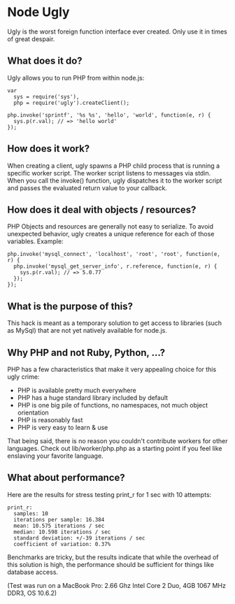 # Node Ugly

Ugly is the worst foreign function interface ever created. Only use it in times of great despair.

## What does it do?

Ugly allows you to run PHP from within node.js:

    var
      sys = require('sys'),
      php = require('ugly').createClient();

    php.invoke('sprintf', '%s %s', 'hello', 'world', function(e, r) {
      sys.p(r.val); // => 'hello world'
    });

## How does it work?

When creating a client, ugly spawns a PHP child process that is running a specific worker script. The worker script listens to messages via stdin. When you call the invoke() function, ugly dispatches it to the worker script and passes the evaluated return value to your callback.

## How does it deal with objects / resources?

PHP Objects and resources are generally not easy to serialize. To avoid unexpected behavior, ugly creates a unique reference for each of those variables. Example:

    php.invoke('mysql_connect', 'localhost', 'root', 'root', function(e, r) {
      php.invoke('mysql_get_server_info', r.reference, function(e, r) {
        sys.p(r.val); // => 5.0.77
      });
    });

## What is the purpose of this?

This hack is meant as a temporary solution to get access to libraries (such as MySql) that are not yet natively available for node.js.

## Why PHP and not Ruby, Python, ...?

PHP has a few characteristics that make it very appealing choice for this ugly crime:

* PHP is available pretty much everywhere
* PHP has a huge standard library included by default
* PHP is one big pile of functions, no namespaces, not much object orientation
* PHP is reasonably fast
* PHP is very easy to learn & use

That being said, there is no reason you couldn't contribute workers for other languages. Check out lib/worker/php.php as a starting point if you feel like enslaving your favorite language.

## What about performance?

Here are the results for stress testing print_r for 1 sec with 10 attempts:

    print_r:
      samples: 10
      iterations per sample: 16.384
      mean: 10.575 iterations / sec
      median: 10.598 iterations / sec
      standard deviation: +/-39 iterations / sec
      coefficient of variation: 0.37%

Benchmarks are tricky, but the results indicate that while the overhead of this solution is high, the performance should be sufficient for things like database access.

(Test was run on a MacBook Pro: 2.66 Ghz Intel Core 2 Duo, 4GB 1067 MHz DDR3, OS 10.6.2)